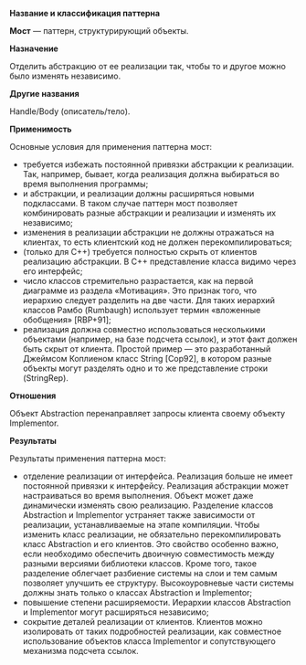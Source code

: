 ﻿**Название и классификация паттерна﻿**
 
﻿**Мост﻿** — паттерн, структурирующий объекты.
 
﻿**Назначение﻿**
 
Отделить абстракцию от ее реализации так, чтобы то и другое можно было изменять независимо.

﻿**Другие названия﻿**
 
Handle/Body (описатель/тело).

﻿**Применимость﻿**
 
Основные условия для применения паттерна мост:
* требуется избежать постоянной привязки абстракции к реализации. Так, например, бывает, когда реализация должна выбираться во время выполнения программы;
* и абстракции, и реализации должны расширяться новыми подклассами. В таком случае паттерн мост позволяет комбинировать разные абстракции и реализации и изменять их независимо;
* изменения в реализации абстракции не должны отражаться на клиентах, то есть клиентский код не должен перекомпилироваться;
* (только для C++) требуется полностью скрыть от клиентов реализацию абстракции. В C++ представление класса видимо через его интерфейс;
* число классов стремительно разрастается, как на первой диаграмме из раздела «Мотивация». Это признак того, что иерархию следует разделить на две части. Для таких иерархий классов Рамбо (Rumbaugh) использует термин «вложенные обобщения» [RBP+91];
* реализация должна совместно использоваться несколькими объектами (например, на базе подсчета ссылок), и этот факт должен быть скрыт от клиента. Простой пример — это разработанный Джеймсом Коплиеном класс String [Cop92], в котором разные объекты могут разделять одно и то же представление строки (StringRep).

﻿**Отношения﻿**
 
Объект Abstraction перенаправляет запросы клиента своему объекту Implementor.

﻿**Результаты﻿**
 
Результаты применения паттерна мост:
* отделение реализации от интерфейса. Реализация больше не имеет постоянной привязки к интерфейсу. Реализация абстракции может настраиваться во время выполнения. Объект может даже динамически изменять свою реализацию.
Разделение классов Abstraction и Implementor устраняет также зависимости от реализации, устанавливаемые на этапе компиляции. Чтобы изменить класс реализации, не обязательно перекомпилировать класс Abstraction и его клиентов. Это свойство особенно важно, если необходимо обеспечить двоичную совместимость между разными версиями библиотеки классов.
Кроме того, такое разделение облегчает разбиение системы на слои и тем самым позволяет улучшить ее структуру. Высокоуровневые части системы должны знать только о классах Abstraction и Implementor;
* повышение степени расширяемости. Иерархии классов Abstraction и Implementor могут расширяться независимо;
* сокрытие деталей реализации от клиентов. Клиентов можно изолировать от таких подробностей реализации, как совместное использование объектов класса Implementor и сопутствующего механизма подсчета ссылок.
